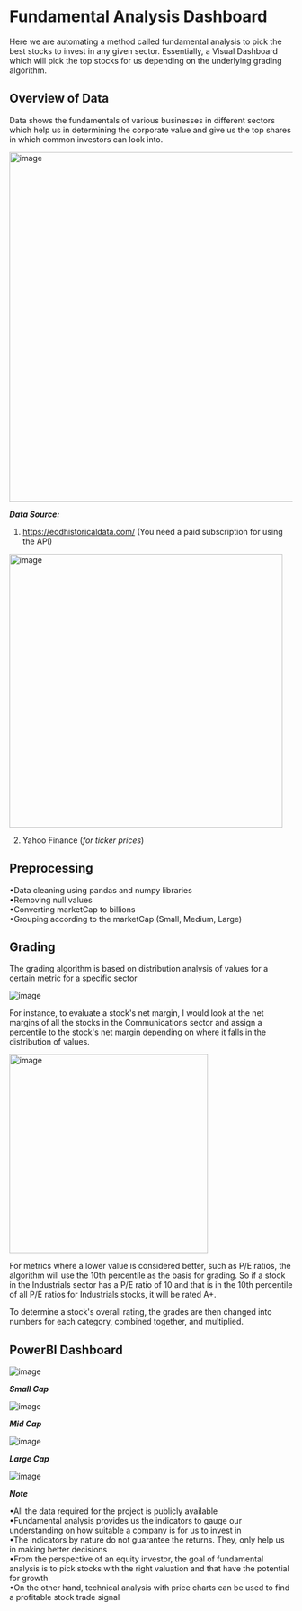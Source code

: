 # Fundamental Analysis Dashboard

Here we are automating a method called fundamental analysis to pick the best stocks to invest in any given sector. Essentially, a Visual Dashboard which will pick the top stocks for us depending on the underlying grading algorithm.
    
## Overview of Data

Data shows the fundamentals of various businesses in different sectors which help us in determining the corporate value and give us the top shares in which common investors can look into.  

<img width="621" alt="image" src="https://user-images.githubusercontent.com/59665584/212155588-3b41411d-1b3a-4e88-9f62-7302bba7d348.png">


***Data Source:*** 

  1. https://eodhistoricaldata.com/ (You need a paid subscription for using the API)
    
<img width="486" alt="image" src="https://user-images.githubusercontent.com/59665584/212160495-bd35740d-9df2-4789-8363-1a4fa696466c.png">

    
  2. Yahoo Finance (*for ticker prices*) 

## Preprocessing

  •Data cleaning using pandas and numpy libraries  
  •Removing null values  
  •Converting marketCap to billions   
  •Grouping according to the marketCap (Small, Medium, Large)  

## Grading

The grading algorithm is based on distribution analysis of values for a certain metric for a specific sector

![image](https://user-images.githubusercontent.com/59665584/212153870-9e05031e-38da-4738-b0f5-ddc62ae57fb9.png)

For instance, to evaluate a stock's net margin, I would look at the net margins of all the stocks in the Communications sector and assign a percentile to the stock's net margin depending on where it falls in the distribution of values.

<img width="353" alt="image" src="https://user-images.githubusercontent.com/59665584/212157996-8a1b31a6-1f35-4b23-b7e6-d9c99c5e2189.png">

For metrics where a lower value is considered better, such as P/E ratios, the algorithm will use the 10th percentile as the basis for grading. So if a stock in the Industrials sector has a P/E ratio of 10 and that is in the 10th percentile of all P/E ratios for Industrials stocks, it will be rated A+.

To determine a stock's overall rating, the grades are then changed into numbers for each category, combined together, and multiplied.

## PowerBI Dashboard

![image](https://user-images.githubusercontent.com/59665584/212151629-fbe118da-b857-4983-afb9-936f542e5155.png)

***Small Cap***

![image](https://user-images.githubusercontent.com/59665584/212151877-86c52813-ea9f-4913-bd96-961d7fb34e04.png)

***Mid Cap***

![image](https://user-images.githubusercontent.com/59665584/212152049-609d5de1-cb6d-46ad-a43f-151b94a1892b.png)

***Large Cap***

![image](https://user-images.githubusercontent.com/59665584/212152162-dfc9c001-54be-4f91-bfdf-79629c86008e.png)



***Note***

•All the data required for the project is publicly available  
•Fundamental analysis provides us the indicators to gauge our understanding on how suitable a company is for us to invest in  
•The indicators by nature do not guarantee the returns. They, only help us in making better decisions  
•From the perspective of an equity investor, the goal of fundamental analysis is to pick stocks with the right valuation and that have the potential for growth   
•On the other hand, technical analysis with price charts can be used to find a profitable stock trade signal  
